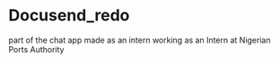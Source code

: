 # Docusend_redo
part of the chat app made as an intern working as an Intern at Nigerian Ports Authority
